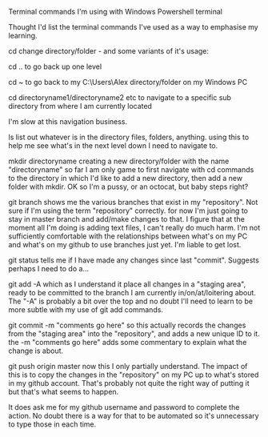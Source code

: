 Terminal commands I'm using with Windows Powershell terminal

Thought I'd list the terminal commands I've used as a way to emphasise my learning.

cd
change directory/folder - and some variants of it's usage:

cd ..
to go back up one level

cd ~
to go back to my C:\Users\Alex directory/folder on my Windows PC

cd directoryname1/directoryname2 
etc to navigate to a specific sub directory from where I am currently located

I'm slow at this navigation business.


ls
list out whatever is in the directory
files, folders, anything.
using this to help me see what's in the next level down I need to navigate to.


mkdir directoryname
creating a new directory/folder with the name "directoryname"
so far I am only game to first navigate with cd commands to the directory in which I'd 
like to add a new directory, then add a new folder with mkdir. 
OK so I'm a pussy, or an octocat, but baby steps right?


git branch
shows me the various branches that exist in my "repository". Not sure if I'm using the 
term "repository" correctly.
for now I'm just going to stay in master branch and add/make changes to that. I figure 
that at the moment all I'm doing is adding text files, I can't really do much harm.
I'm not sufficiently comfortable with the relationships between what's on my PC and 
what's on my github to use branches just yet. I'm liable to get lost.


git status
tells me if I have made any changes since last "commit". Suggests perhaps I need to do a...


git add -A
which as I understand it place all changes in a "staging area", ready to be committed to 
the branch I am currently in/on/at/loitering about.
The "-A" is probably a bit over the top and no doubt I'll need to learn to be more subtle 
with my use of git add commands.


git commit -m "comments go here"
so this actually records the changes from the "staging area" into the "repository", and 
adds a new unique ID to it.
the -m "comments go here" adds some commentary to explain what the change is about.


git push origin master
now this I only partially understand. The impact of this is to copy the changes in the 
"repository" on my PC up to what's stored in my github account. That's probably not quite 
the  right way of putting it but that's what seems to happen.

It does ask me for my github username and password to complete the action.
No doubt there is a way for that to be automated so it's unnecessary to type those in 
each time.